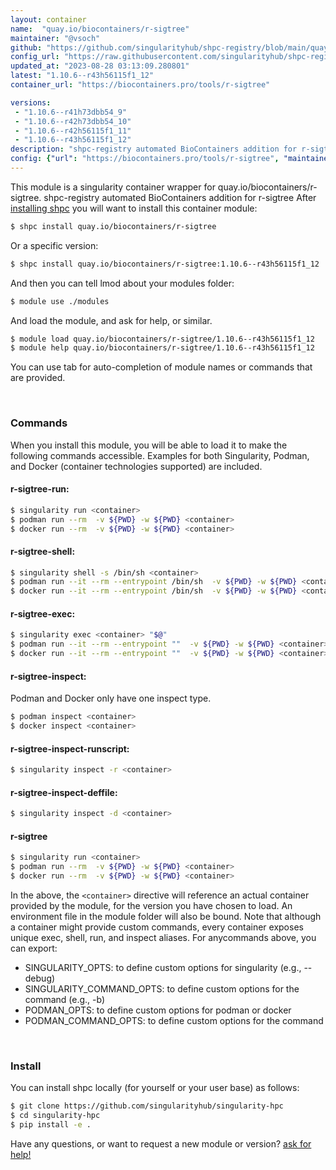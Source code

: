 ```yaml
---
layout: container
name:  "quay.io/biocontainers/r-sigtree"
maintainer: "@vsoch"
github: "https://github.com/singularityhub/shpc-registry/blob/main/quay.io/biocontainers/r-sigtree/container.yaml"
config_url: "https://raw.githubusercontent.com/singularityhub/shpc-registry/main/quay.io/biocontainers/r-sigtree/container.yaml"
updated_at: "2023-08-28 03:13:09.280801"
latest: "1.10.6--r43h56115f1_12"
container_url: "https://biocontainers.pro/tools/r-sigtree"

versions:
 - "1.10.6--r41h73dbb54_9"
 - "1.10.6--r42h73dbb54_10"
 - "1.10.6--r42h56115f1_11"
 - "1.10.6--r43h56115f1_12"
description: "shpc-registry automated BioContainers addition for r-sigtree"
config: {"url": "https://biocontainers.pro/tools/r-sigtree", "maintainer": "@vsoch", "description": "shpc-registry automated BioContainers addition for r-sigtree", "latest": {"1.10.6--r43h56115f1_12": "sha256:b6be1217b139b32baf636900b4f46c158f47d279554a28e980ad90d535d48410"}, "tags": {"1.10.6--r41h73dbb54_9": "sha256:15cba20b52d3e01055b8be8ea06509ba7b3313c0570fe365c0fc6c7ae93cc236", "1.10.6--r42h73dbb54_10": "sha256:70fe1f758c62b58035f8cf62fe4a83b8aae521b303f62a432ca54653862f19de", "1.10.6--r42h56115f1_11": "sha256:f0ff82a6d49500a8643366e2c9dd822f2be273d9d5bdf728c61c77924adb9b7a", "1.10.6--r43h56115f1_12": "sha256:b6be1217b139b32baf636900b4f46c158f47d279554a28e980ad90d535d48410"}, "docker": "quay.io/biocontainers/r-sigtree"}
---
```


This module is a singularity container wrapper for quay.io/biocontainers/r-sigtree.
shpc-registry automated BioContainers addition for r-sigtree
After [installing shpc](#install) you will want to install this container module:


```bash
$ shpc install quay.io/biocontainers/r-sigtree
```

Or a specific version:

```bash
$ shpc install quay.io/biocontainers/r-sigtree:1.10.6--r43h56115f1_12
```

And then you can tell lmod about your modules folder:

```bash
$ module use ./modules
```

And load the module, and ask for help, or similar.

```bash
$ module load quay.io/biocontainers/r-sigtree/1.10.6--r43h56115f1_12
$ module help quay.io/biocontainers/r-sigtree/1.10.6--r43h56115f1_12
```

You can use tab for auto-completion of module names or commands that are provided.

<br>

### Commands

When you install this module, you will be able to load it to make the following commands accessible.
Examples for both Singularity, Podman, and Docker (container technologies supported) are included.

#### r-sigtree-run:

```bash
$ singularity run <container>
$ podman run --rm  -v ${PWD} -w ${PWD} <container>
$ docker run --rm  -v ${PWD} -w ${PWD} <container>
```

#### r-sigtree-shell:

```bash
$ singularity shell -s /bin/sh <container>
$ podman run --it --rm --entrypoint /bin/sh  -v ${PWD} -w ${PWD} <container>
$ docker run --it --rm --entrypoint /bin/sh  -v ${PWD} -w ${PWD} <container>
```

#### r-sigtree-exec:

```bash
$ singularity exec <container> "$@"
$ podman run --it --rm --entrypoint ""  -v ${PWD} -w ${PWD} <container> "$@"
$ docker run --it --rm --entrypoint ""  -v ${PWD} -w ${PWD} <container> "$@"
```

#### r-sigtree-inspect:

Podman and Docker only have one inspect type.

```bash
$ podman inspect <container>
$ docker inspect <container>
```

#### r-sigtree-inspect-runscript:

```bash
$ singularity inspect -r <container>
```

#### r-sigtree-inspect-deffile:

```bash
$ singularity inspect -d <container>
```



#### r-sigtree

```bash
$ singularity run <container>
$ podman run --rm  -v ${PWD} -w ${PWD} <container>
$ docker run --rm  -v ${PWD} -w ${PWD} <container>
```


In the above, the `<container>` directive will reference an actual container provided
by the module, for the version you have chosen to load. An environment file in the
module folder will also be bound. Note that although a container
might provide custom commands, every container exposes unique exec, shell, run, and
inspect aliases. For anycommands above, you can export:

 - SINGULARITY_OPTS: to define custom options for singularity (e.g., --debug)
 - SINGULARITY_COMMAND_OPTS: to define custom options for the command (e.g., -b)
 - PODMAN_OPTS: to define custom options for podman or docker
 - PODMAN_COMMAND_OPTS: to define custom options for the command

<br>

### Install

You can install shpc locally (for yourself or your user base) as follows:

```bash
$ git clone https://github.com/singularityhub/singularity-hpc
$ cd singularity-hpc
$ pip install -e .
```

Have any questions, or want to request a new module or version? [ask for help!](https://github.com/singularityhub/singularity-hpc/issues)